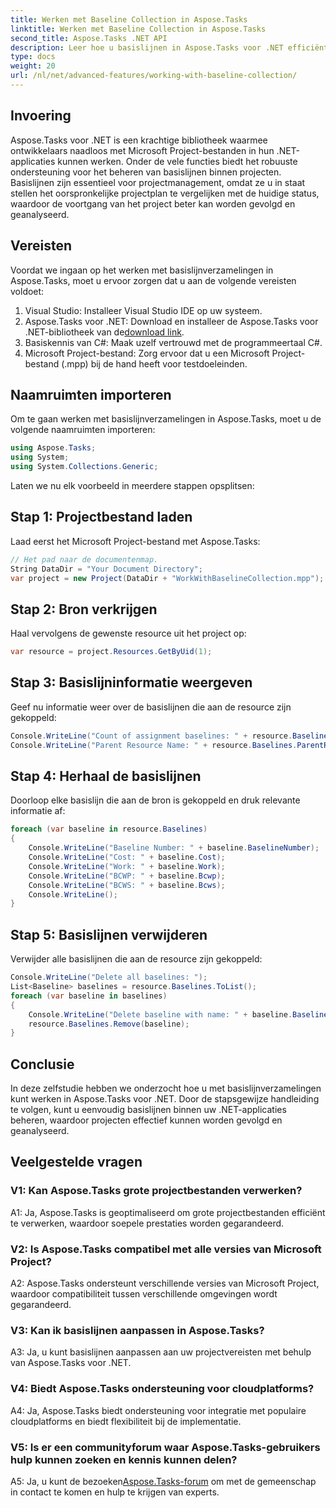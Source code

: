 ```yaml
---
title: Werken met Baseline Collection in Aspose.Tasks
linktitle: Werken met Baseline Collection in Aspose.Tasks
second_title: Aspose.Tasks .NET API
description: Leer hoe u basislijnen in Aspose.Tasks voor .NET efficiënt kunt beheren. Volg onze uitgebreide tutorial voor stapsgewijze begeleiding.
type: docs
weight: 20
url: /nl/net/advanced-features/working-with-baseline-collection/
---
```

## Invoering

Aspose.Tasks voor .NET is een krachtige bibliotheek waarmee ontwikkelaars naadloos met Microsoft Project-bestanden in hun .NET-applicaties kunnen werken. Onder de vele functies biedt het robuuste ondersteuning voor het beheren van basislijnen binnen projecten. Basislijnen zijn essentieel voor projectmanagement, omdat ze u in staat stellen het oorspronkelijke projectplan te vergelijken met de huidige status, waardoor de voortgang van het project beter kan worden gevolgd en geanalyseerd.

## Vereisten

Voordat we ingaan op het werken met basislijnverzamelingen in Aspose.Tasks, moet u ervoor zorgen dat u aan de volgende vereisten voldoet:

1. Visual Studio: Installeer Visual Studio IDE op uw systeem.
2.  Aspose.Tasks voor .NET: Download en installeer de Aspose.Tasks voor .NET-bibliotheek van de[download link](https://releases.aspose.com/tasks/net/).
3. Basiskennis van C#: Maak uzelf vertrouwd met de programmeertaal C#.
4. Microsoft Project-bestand: Zorg ervoor dat u een Microsoft Project-bestand (.mpp) bij de hand heeft voor testdoeleinden.

## Naamruimten importeren

Om te gaan werken met basislijnverzamelingen in Aspose.Tasks, moet u de volgende naamruimten importeren:

```csharp
using Aspose.Tasks;
using System;
using System.Collections.Generic;


```

Laten we nu elk voorbeeld in meerdere stappen opsplitsen:

## Stap 1: Projectbestand laden

Laad eerst het Microsoft Project-bestand met Aspose.Tasks:

```csharp
// Het pad naar de documentenmap.
String DataDir = "Your Document Directory";
var project = new Project(DataDir + "WorkWithBaselineCollection.mpp");
```

## Stap 2: Bron verkrijgen

Haal vervolgens de gewenste resource uit het project op:

```csharp
var resource = project.Resources.GetByUid(1);
```

## Stap 3: Basislijninformatie weergeven

Geef nu informatie weer over de basislijnen die aan de resource zijn gekoppeld:

```csharp
Console.WriteLine("Count of assignment baselines: " + resource.Baselines.Count);
Console.WriteLine("Parent Resource Name: " + resource.Baselines.ParentResource.Get(Rsc.Name));
```

## Stap 4: Herhaal de basislijnen

Doorloop elke basislijn die aan de bron is gekoppeld en druk relevante informatie af:

```csharp
foreach (var baseline in resource.Baselines)
{
    Console.WriteLine("Baseline Number: " + baseline.BaselineNumber);
    Console.WriteLine("Cost: " + baseline.Cost);
    Console.WriteLine("Work: " + baseline.Work);
    Console.WriteLine("BCWP: " + baseline.Bcwp);
    Console.WriteLine("BCWS: " + baseline.Bcws);
    Console.WriteLine();
}
```

## Stap 5: Basislijnen verwijderen

Verwijder alle basislijnen die aan de resource zijn gekoppeld:

```csharp
Console.WriteLine("Delete all baselines: ");
List<Baseline> baselines = resource.Baselines.ToList();
foreach (var baseline in baselines)
{
    Console.WriteLine("Delete baseline with name: " + baseline.BaselineNumber);
    resource.Baselines.Remove(baseline);
}
```

## Conclusie

In deze zelfstudie hebben we onderzocht hoe u met basislijnverzamelingen kunt werken in Aspose.Tasks voor .NET. Door de stapsgewijze handleiding te volgen, kunt u eenvoudig basislijnen binnen uw .NET-applicaties beheren, waardoor projecten effectief kunnen worden gevolgd en geanalyseerd.

## Veelgestelde vragen

### V1: Kan Aspose.Tasks grote projectbestanden verwerken?

A1: Ja, Aspose.Tasks is geoptimaliseerd om grote projectbestanden efficiënt te verwerken, waardoor soepele prestaties worden gegarandeerd.

### V2: Is Aspose.Tasks compatibel met alle versies van Microsoft Project?

A2: Aspose.Tasks ondersteunt verschillende versies van Microsoft Project, waardoor compatibiliteit tussen verschillende omgevingen wordt gegarandeerd.

### V3: Kan ik basislijnen aanpassen in Aspose.Tasks?

A3: Ja, u kunt basislijnen aanpassen aan uw projectvereisten met behulp van Aspose.Tasks voor .NET.

### V4: Biedt Aspose.Tasks ondersteuning voor cloudplatforms?

A4: Ja, Aspose.Tasks biedt ondersteuning voor integratie met populaire cloudplatforms en biedt flexibiliteit bij de implementatie.

### V5: Is er een communityforum waar Aspose.Tasks-gebruikers hulp kunnen zoeken en kennis kunnen delen?

 A5: Ja, u kunt de bezoeken[Aspose.Tasks-forum](https://forum.aspose.com/c/tasks/15) om met de gemeenschap in contact te komen en hulp te krijgen van experts.
